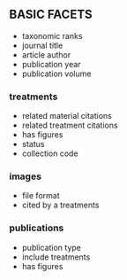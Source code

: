 ## BASIC FACETS

* taxonomic ranks
* journal title
* article author
* publication year
* publication volume


### treatments

* related material citations
* related treatment citations
* has figures
* status
* collection code


### images

* file format
* cited by a treatments


### publications

* publication type
* include treatments
* has figures
